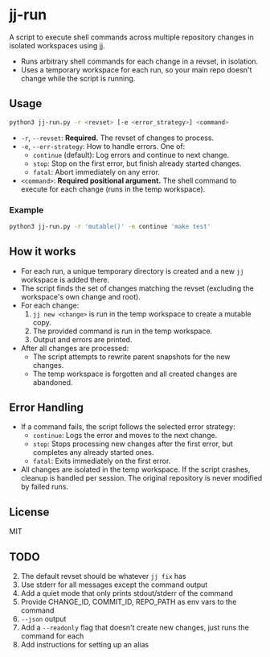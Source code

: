 # jj-run

A script to execute shell commands across multiple repository changes in isolated workspaces using [jj](https://github.com/jj-vcs/jj).

- Runs arbitrary shell commands for each change in a revset, in isolation.
- Uses a temporary workspace for each run, so your main repo doesn't change while the script is running.

## Usage

```sh
python3 jj-run.py -r <revset> [-e <error_strategy>] <command> 
```

- `-r`, `--revset`: **Required.** The revset of changes to process.
- `-e`, `--err-strategy`: How to handle errors. One of:
  - `continue` (default): Log errors and continue to next change.
  - `stop`: Stop on the first error, but finish already started changes.
  - `fatal`: Abort immediately on any error.
- `<command>`: **Required positional argument.** The shell command to execute for each change (runs in the temp workspace).

### Example

```sh
python3 jj-run.py -r 'mutable()' -e continue 'make test'
```

## How it works
- For each run, a unique temporary directory is created and a new `jj` workspace is added there.
- The script finds the set of changes matching the revset (excluding the workspace's own change and root).
- For each change:
  1. `jj new <change>` is run in the temp workspace to create a mutable copy.
  2. The provided command is run in the temp workspace.
  3. Output and errors are printed.
- After all changes are processed:
  - The script attempts to rewrite parent snapshots for the new changes.
  - The temp workspace is forgotten and all created changes are abandoned.

## Error Handling
- If a command fails, the script follows the selected error strategy:
  - `continue`: Logs the error and moves to the next change.
  - `stop`: Stops processing new changes after the first error, but completes any already started ones.
  - `fatal`: Exits immediately on the first error.
- All changes are isolated in the temp workspace. If the script crashes, cleanup is handled per session. The original repository is never modified by failed runs.

## License

MIT

## TODO

2. The default revset should be whatever `jj fix` has
3. Use stderr for all messages except the command output
4. Add a quiet mode that only prints stdout/stderr of the command
5. Provide CHANGE_ID, COMMIT_ID, REPO_PATH as env vars to the command
7. `--json` output
8. Add a `--readonly` flag that doesn't create new changes, just runs the command for each
9. Add instructions for setting up an alias